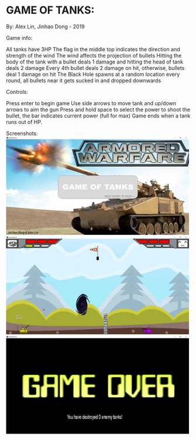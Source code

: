 # GAME OF TANKS:  
By: Alex Lin, Jinhao Dong - 2019

Game info:  

All tanks have 3HP
The flag in the middle top indicates the direction and strength of the wind
The wind affects the projection of bullets
Hitting the body of the tank with a bullet deals 1 damage and hitting the head of tank deals 2 damage
Every 4th bullet deals 2 damage on hit, otherwise, bullets deal 1 damage on hit
The Black Hole spawns at a random location every round, all bullets near it gets sucked in and dropped downwards


Controls:  

Press enter to begin game
Use side arrows to move tank and up/down arrows to aim the gun
Press and hold space to select the power to shoot the bullet, the bar indicates current power (full for max)
Game ends when a tank runs out of HP.

Screenshots:  
<img width=500 src="https://github.com/pxlin-09/tank-game/raw/master/Game%20screenshots/screenshot0.jpg"/>
<img width=500 src="https://github.com/pxlin-09/tank-game/raw/master/Game%20screenshots/screenshot1.jpg"/>
<img width=500 src="https://github.com/pxlin-09/tank-game/raw/master/Game%20screenshots/screenshot2.jpg"/>
